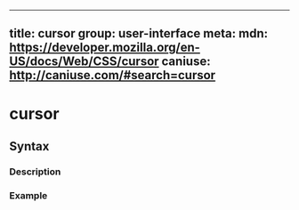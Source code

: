 
  ---
  title: cursor
  group: user-interface
  meta:
    mdn: https://developer.mozilla.org/en-US/docs/Web/CSS/cursor
    caniuse: http://caniuse.com/#search=cursor
  ---

  # cursor
  <!--- Introduction for cursor, keep it brief and set the overall context -->

  ## Syntax
  <!--- Introduce the various syntax for cursor -->

  ### Description
  <!--- For each major section of syntax, provide a description explaining its usage further -->

  ### Example
  <!--- Provide code examples for the syntax block you're currently describing -->